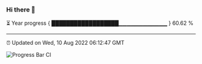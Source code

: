 ### Hi there 👋

⏳ Year progress { ██████████████████▁▁▁▁▁▁▁▁▁▁▁▁ } 60.62 %

---

⏰ Updated on Wed, 10 Aug 2022 06:12:47 GMT

![Progress Bar CI](https://github.com/Shyam-Makwana/GitHub-Actions-Demo/workflows/Progress%20Bar%20CI/badge.svg)
